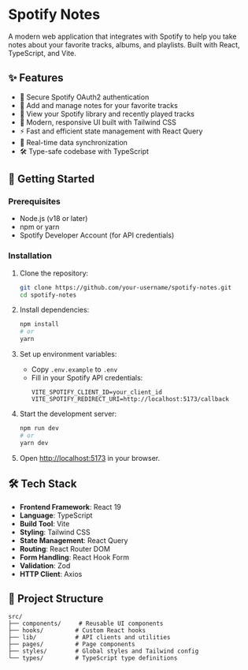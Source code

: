 # Spotify Notes

A modern web application that integrates with Spotify to help you take notes about your favorite tracks, albums, and playlists. Built with React, TypeScript, and Vite.

## ✨ Features

- 🔐 Secure Spotify OAuth2 authentication
- 📝 Add and manage notes for your favorite tracks
- 🎵 View your Spotify library and recently played tracks
- 🎨 Modern, responsive UI built with Tailwind CSS
- ⚡ Fast and efficient state management with React Query
- 🔄 Real-time data synchronization
- 🛠 Type-safe codebase with TypeScript

## 🚀 Getting Started

### Prerequisites

- Node.js (v18 or later)
- npm or yarn
- Spotify Developer Account (for API credentials)

### Installation

1. Clone the repository:
   ```bash
   git clone https://github.com/your-username/spotify-notes.git
   cd spotify-notes
   ```

2. Install dependencies:
   ```bash
   npm install
   # or
   yarn
   ```

3. Set up environment variables:
   - Copy `.env.example` to `.env`
   - Fill in your Spotify API credentials:
     ```
     VITE_SPOTIFY_CLIENT_ID=your_client_id
     VITE_SPOTIFY_REDIRECT_URI=http://localhost:5173/callback
     ```

4. Start the development server:
   ```bash
   npm run dev
   # or
   yarn dev
   ```

5. Open [http://localhost:5173](http://localhost:5173) in your browser.

## 🛠 Tech Stack

- **Frontend Framework**: React 19
- **Language**: TypeScript
- **Build Tool**: Vite
- **Styling**: Tailwind CSS
- **State Management**: React Query
- **Routing**: React Router DOM
- **Form Handling**: React Hook Form
- **Validation**: Zod
- **HTTP Client**: Axios

## 📂 Project Structure

```
src/
├── components/     # Reusable UI components
├── hooks/         # Custom React hooks
├── lib/           # API clients and utilities
├── pages/         # Page components
├── styles/        # Global styles and Tailwind config
└── types/         # TypeScript type definitions
```



